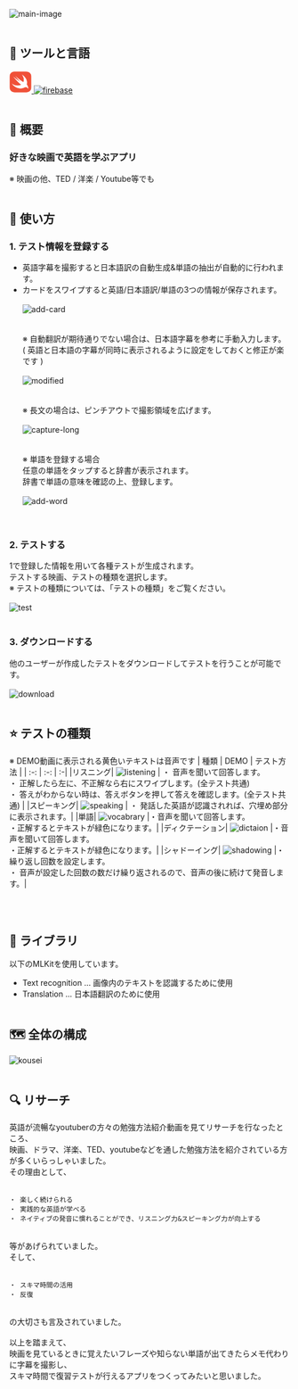 ![main-image](https://user-images.githubusercontent.com/98724087/153336746-0210b0f9-34be-4532-9290-bcd9f80675c5.png)<br><br>

## 🔧 ツールと言語
<a href="https://developer.apple.com/swift/" target="_blank" rel="noreferrer"> <img src="https://raw.githubusercontent.com/devicons/devicon/master/icons/swift/swift-original.svg" alt="swift" width="40" height="40"/> </a>
<a href="https://firebase.google.com/" target="_blank" rel="noreferrer"> <img src="https://www.vectorlogo.zone/logos/firebase/firebase-icon.svg" alt="firebase" width="40" height="40"/> </a>
<br><br>

## 💬 概要
### 好きな映画で英語を学ぶアプリ<br>
※ 映画の他、TED / 洋楽 / Youtube等でも<br><br>

## 📃 使い方
### 1. テスト情報を登録する<br>
- 英語字幕を撮影すると日本語訳の自動生成&単語の抽出が自動的に行われます。
- カードをスワイプすると英語/日本語訳/単語の3つの情報が保存されます。<br><br>
![add-card](https://user-images.githubusercontent.com/98724087/151968422-d7b3778c-928d-40d3-a4f5-3f7c2af37759.gif)<br><br><br>
※ 自動翻訳が期待通りでない場合は、日本語字幕を参考に手動入力します。<br>
( 英語と日本語の字幕が同時に表示されるように設定をしておくと修正が楽です )<br><br>
![modified](https://user-images.githubusercontent.com/98724087/151967194-e1d46c65-a71a-4fe1-a128-91e5414b5d41.gif)<br><br><br>
※ 長文の場合は、ピンチアウトで撮影領域を広げます。<br><br>
![capture-long](https://user-images.githubusercontent.com/98724087/151967102-fce026f4-9caf-498f-9389-2dfad93093e9.gif)<br><br><br>
※ 単語を登録する場合<br>
任意の単語をタップすると辞書が表示されます。<br>
辞書で単語の意味を確認の上、登録します。<br><br>
![add-word](https://user-images.githubusercontent.com/98724087/151966906-729ab7d3-a92a-434d-8aec-b627c52220aa.gif)<br><br><br>

### 2. テストする<br>
1で登録した情報を用いて各種テストが生成されます。<br>
テストする映画、テストの種類を選択します。<br>
※ テストの種類については、「テストの種類」をご覧ください。<br><br>
![test](https://user-images.githubusercontent.com/98724087/151968516-f917ad9b-3c92-498e-9389-0f68828970d3.gif)<br><br>

### 3. ダウンロードする
他のユーザーが作成したテストをダウンロードしてテストを行うことが可能です。<br><br>
![download](https://user-images.githubusercontent.com/98724087/151967953-2473b579-820c-4f00-91b7-21bddd923261.gif)<br><br>

## ⭐️ テストの種類
※ DEMO動画に表示される黄色いテキストは音声です
| 種類 | DEMO | テスト方法 |
| :-: | :-: | :-|
|リスニング| ![listening](https://user-images.githubusercontent.com/98724087/151963980-18aa2378-8614-46a9-9ad3-aa341f4178fe.gif) | ・ 音声を聞いて回答します。 <br> ・ 正解したら左に、不正解なら右にスワイプします。(全テスト共通)<br> ・ 答えがわからない時は、答えボタンを押して答えを確認します。(全テスト共通) |
|スピーキング| ![speaking](https://user-images.githubusercontent.com/98724087/151964064-60e85451-9f57-4594-8b08-b19f4395a4f6.gif) | ・ 発話した英語が認識されれば、穴埋め部分に表示されます。|
|単語| ![vocabrary](https://user-images.githubusercontent.com/98724087/151964133-2e16b37e-6b64-4101-8daf-9d3e9b1e4fa6.gif) |・音声を聞いて回答します。<br>・正解するとテキストが緑色になります。|
|ディクテーション| ![dictaion](https://user-images.githubusercontent.com/98724087/151964223-c2cc7f9f-a38c-4a10-a01e-66c585ce7155.gif) |・音声を聞いて回答します。<br>・正解するとテキストが緑色になります。|
|シャドーイング| ![shadowing](https://user-images.githubusercontent.com/98724087/151964718-cde442d9-a32d-4b98-b03f-a6b7b4eff1e5.gif) |・ 繰り返し回数を設定します。<br>・ 音声が設定した回数の数だけ繰り返されるので、音声の後に続けて発音します。|

<br><br>
## 📝 ライブラリ
以下のMLKitを使用しています。<br>
- Text recognition ... 画像内のテキストを認識するために使用<br>
- Translation ... 日本語翻訳のために使用<br><br>

## 🗺 全体の構成
![kousei](https://user-images.githubusercontent.com/98724087/152219955-f9a4ca2d-5866-4acd-ac2d-a272a7eee350.png)
<br><br>

## 🔍 リサーチ
英語が流暢なyoutuberの方々の勉強方法紹介動画を見てリサーチを行なったところ、<br>
映画、ドラマ、洋楽、TED、youtubeなどを通した勉強方法を紹介されている方が多くいらっしゃいました。<br>
その理由として、<br><br>

```
・ 楽しく続けられる
・ 実践的な英語が学べる
・ ネイティブの発音に慣れることができ、リスニング力&スピーキング力が向上する
```

<br>
等があげられていました。<br>
そして、<br><br>

```
・ スキマ時間の活用
・ 反復
```

<br>
の大切さも言及されていました。<br><br>
以上を踏まえて、<br>
映画を見ているときに覚えたいフレーズや知らない単語が出てきたらメモ代わりに字幕を撮影し、<br>
スキマ時間で復習テストが行えるアプリをつくってみたいと思いました。
